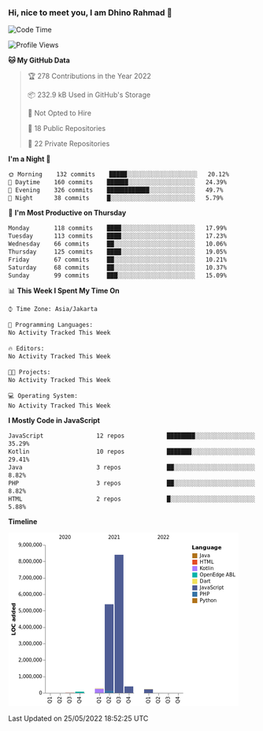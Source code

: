 ### Hi, nice to meet you, I am Dhino Rahmad 👋
<!--START_SECTION:waka-->
![Code Time](http://img.shields.io/badge/Code%20Time-0%20secs-blue)

![Profile Views](http://img.shields.io/badge/Profile%20Views-0-blue)

**🐱 My GitHub Data** 

> 🏆 278 Contributions in the Year 2022
 > 
> 📦 232.9 kB Used in GitHub's Storage 
 > 
> 🚫 Not Opted to Hire
 > 
> 📜 18 Public Repositories 
 > 
> 🔑 22 Private Repositories  
 > 
**I'm a Night 🦉** 

```text
🌞 Morning    132 commits    █████░░░░░░░░░░░░░░░░░░░░   20.12% 
🌆 Daytime    160 commits    ██████░░░░░░░░░░░░░░░░░░░   24.39% 
🌃 Evening    326 commits    ████████████░░░░░░░░░░░░░   49.7% 
🌙 Night      38 commits     █░░░░░░░░░░░░░░░░░░░░░░░░   5.79%

```
📅 **I'm Most Productive on Thursday** 

```text
Monday       118 commits    ████░░░░░░░░░░░░░░░░░░░░░   17.99% 
Tuesday      113 commits    ████░░░░░░░░░░░░░░░░░░░░░   17.23% 
Wednesday    66 commits     ██░░░░░░░░░░░░░░░░░░░░░░░   10.06% 
Thursday     125 commits    ████░░░░░░░░░░░░░░░░░░░░░   19.05% 
Friday       67 commits     ██░░░░░░░░░░░░░░░░░░░░░░░   10.21% 
Saturday     68 commits     ██░░░░░░░░░░░░░░░░░░░░░░░   10.37% 
Sunday       99 commits     ███░░░░░░░░░░░░░░░░░░░░░░   15.09%

```


📊 **This Week I Spent My Time On** 

```text
⌚︎ Time Zone: Asia/Jakarta

💬 Programming Languages: 
No Activity Tracked This Week

🔥 Editors: 
No Activity Tracked This Week

🐱‍💻 Projects: 
No Activity Tracked This Week

💻 Operating System: 
No Activity Tracked This Week

```

**I Mostly Code in JavaScript** 

```text
JavaScript               12 repos            ████████░░░░░░░░░░░░░░░░░   35.29% 
Kotlin                   10 repos            ███████░░░░░░░░░░░░░░░░░░   29.41% 
Java                     3 repos             ██░░░░░░░░░░░░░░░░░░░░░░░   8.82% 
PHP                      3 repos             ██░░░░░░░░░░░░░░░░░░░░░░░   8.82% 
HTML                     2 repos             █░░░░░░░░░░░░░░░░░░░░░░░░   5.88%

```


**Timeline**

![Chart not found](https://raw.githubusercontent.com/Dhino12/Dhino12/master/charts/bar_graph.png) 


 Last Updated on 25/05/2022 18:52:25 UTC
<!--END_SECTION:waka-->
 
